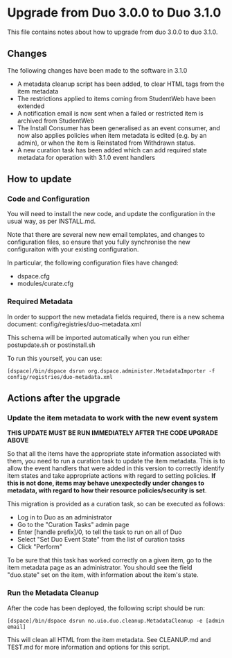 # Upgrade from Duo 3.0.0 to Duo 3.1.0

This file contains notes about how to upgrade from duo 3.0.0 to duo 3.1.0.

## Changes

The following changes have been made to the software in 3.1.0

* A metadata cleanup script has been added, to clear HTML tags from the item metadata
* The restrictions applied to items coming from StudentWeb have been extended
* A notification email is now sent when a failed or restricted item is archived from StudentWeb
* The Install Consumer has been generalised as an event consumer, and now also applies policies when item metadata is edited (e.g. by an admin),
or when the item is Reinstated from Withdrawn status.
* A new curation task has been added which can add required state metadata for operation with 3.1.0 event handlers


## How to update

### Code and Configuration

You will need to install the new code, and update the configuration in the usual way, as per INSTALL.md.

Note that there are several new new email templates, and changes to configuration files, so ensure that you fully synchronise the new configuraiton with your existing
configuration.

In particular, the following configuration files have changed:

* dspace.cfg
* modules/curate.cfg


### Required Metadata

In order to support the new metadata fields required, there is a new schema document: config/registries/duo-metadata.xml

This schema will be imported automatically when you run either postupdate.sh or postinstall.sh

To run this yourself, you can use:

    [dspace]/bin/dspace dsrun org.dspace.administer.MetadataImporter -f config/registries/duo-metadata.xml


## Actions after the upgrade

### Update the item metadata to work with the new event system

**THIS UPDATE MUST BE RUN IMMEDIATELY AFTER THE CODE UPGRADE ABOVE**

So that all the items have the appropriate state information associated with them, you need to run a curation task to update
the item metadata.  This is to allow the event handlers that were added in this version to correctly identify item states
and take appropriate actions with regard to setting policies.  **If this is not done, items may behave unexpectedly under changes
to metadata, with regard to how their resource policies/security is set**.

This migration is provided as a curation task, so can be executed as follows:

* Log in to Duo as an administrator
* Go to the "Curation Tasks" admin page
* Enter [handle prefix]/0, to tell the task to run on all of Duo
* Select "Set Duo Event State" from the list of curation tasks
* Click "Perform"

To be sure that this task has worked correctly on a given item, go to the item metadata page as an administrator.  You should see
the field "duo.state" set on the item, with information about the item's state.


### Run the Metadata Cleanup

After the code has been deployed, the following script should be run:

    [dspace]/bin/dspace dsrun no.uio.duo.cleanup.MetadataCleanup -e [admin email]
    
This will clean all HTML from the item metadata.  See CLEANUP.md and TEST.md for more information and options for 
this script.

